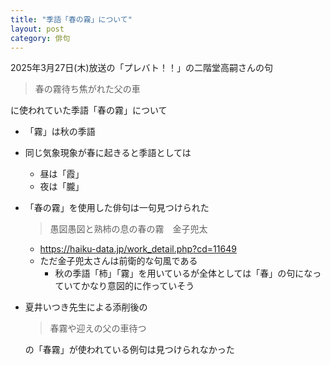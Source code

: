 ```yaml
---
title: "季語「春の霧」について"
layout: post
category: 俳句
---
```


2025年3月27日(木)放送の「プレバト！！」の二階堂高嗣さんの句

> 春の霧待ち焦がれた父の車

に使われていた季語「春の霧」について

- 「霧」は秋の季語
- 同じ気象現象が春に起きると季語としては
  - 昼は「霞」
  - 夜は「朧」
- 「春の霧」を使用した俳句は一句見つけられた

  > 愚図愚図と熟柿の息の春の霧　金子兜太

    - <https://haiku-data.jp/work_detail.php?cd=11649>
    - ただ金子兜太さんは前衛的な句風である
      - 秋の季語「柿」「霧」を用いているが全体としては「春」の句になっていてかなり意図的に作っていそう
- 夏井いつき先生による添削後の

  > 春霧や迎えの父の車待つ

  の「春霧」が使われている例句は見つけられなかった
